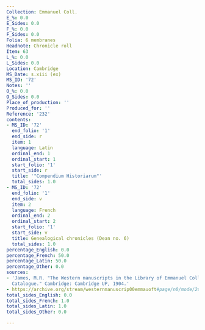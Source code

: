 ```yaml
---
Collection: Emmanuel Coll.
E_%: 0.0
E_Sides: 0.0
F_%: 0.0
F_Sides: 0.0
Folia: 6 membranes
Headnote: Chronicle roll
Item: 63
L_%: 0.0
L_Sides: 0.0
Location: Cambridge
MS_Date: s.xiii (ex)
MS_ID: '72'
Notes: ''
O_%: 0.0
O_Sides: 0.0
Place_of_production: ''
Produced_for: ''
Reference: '232'
contents:
- MS_ID: '72'
  end_folio: '1'
  end_side: r
  item: 1
  language: Latin
  ordinal_end: 1
  ordinal_start: 1
  start_folio: '1'
  start_side: r
  title: '"Compendium Historiarum"'
  total_sides: 1.0
- MS_ID: '72'
  end_folio: '1'
  end_side: v
  item: 2
  language: French
  ordinal_end: 2
  ordinal_start: 2
  start_folio: '1'
  start_side: v
  title: Genealogical chronicles (Dean no. 6)
  total_sides: 1.0
percentage_English: 0.0
percentage_French: 50.0
percentage_Latin: 50.0
percentage_Other: 0.0
sources:
- 'James, M.R. "The Western manuscripts in the Library of Emmanuel College: A Descriptive
  Catalogue." Cambridge: Cambridge UP, 1904.'
- https://archive.org/stream/westernmanuscrip00emmauoft#page/n0/mode/2up
total_sides_English: 0.0
total_sides_French: 1.0
total_sides_Latin: 1.0
total_sides_Other: 0.0

---
```

